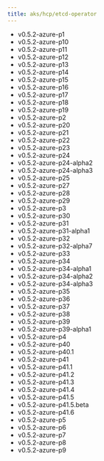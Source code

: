 ```yaml
---
title: aks/hcp/etcd-operator
---
```

- v0.5.2-azure-p1
- v0.5.2-azure-p10
- v0.5.2-azure-p11
- v0.5.2-azure-p12
- v0.5.2-azure-p13
- v0.5.2-azure-p14
- v0.5.2-azure-p15
- v0.5.2-azure-p16
- v0.5.2-azure-p17
- v0.5.2-azure-p18
- v0.5.2-azure-p19
- v0.5.2-azure-p2
- v0.5.2-azure-p20
- v0.5.2-azure-p21
- v0.5.2-azure-p22
- v0.5.2-azure-p23
- v0.5.2-azure-p24
- v0.5.2-azure-p24-alpha2
- v0.5.2-azure-p24-alpha3
- v0.5.2-azure-p25
- v0.5.2-azure-p27
- v0.5.2-azure-p28
- v0.5.2-azure-p29
- v0.5.2-azure-p3
- v0.5.2-azure-p30
- v0.5.2-azure-p31
- v0.5.2-azure-p31-alpha1
- v0.5.2-azure-p32
- v0.5.2-azure-p32-alpha7
- v0.5.2-azure-p33
- v0.5.2-azure-p34
- v0.5.2-azure-p34-alpha1
- v0.5.2-azure-p34-alpha2
- v0.5.2-azure-p34-alpha3
- v0.5.2-azure-p35
- v0.5.2-azure-p36
- v0.5.2-azure-p37
- v0.5.2-azure-p38
- v0.5.2-azure-p39
- v0.5.2-azure-p39-alpha1
- v0.5.2-azure-p4
- v0.5.2-azure-p40
- v0.5.2-azure-p40.1
- v0.5.2-azure-p41
- v0.5.2-azure-p41.1
- v0.5.2-azure-p41.2
- v0.5.2-azure-p41.3
- v0.5.2-azure-p41.4
- v0.5.2-azure-p41.5
- v0.5.2-azure-p41.5.beta
- v0.5.2-azure-p41.6
- v0.5.2-azure-p5
- v0.5.2-azure-p6
- v0.5.2-azure-p7
- v0.5.2-azure-p8
- v0.5.2-azure-p9

